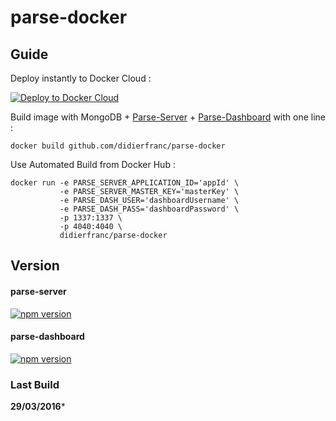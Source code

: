 # parse-docker

## Guide

Deploy instantly to Docker Cloud :

[![Deploy to Docker Cloud](https://files.cloud.docker.com/images/deploy-to-dockercloud.svg)](https://cloud.docker.com/stack/deploy/)


Build image with MongoDB + [Parse-Server](https://github.com/ParsePlatform/parse-server/) + [Parse-Dashboard](https://github.com/ParsePlatform/parse-dashboard/) with one line :
```
docker build github.com/didierfranc/parse-docker
```

Use Automated Build from Docker Hub :

```
docker run -e PARSE_SERVER_APPLICATION_ID='appId' \
           -e PARSE_SERVER_MASTER_KEY='masterKey' \
           -e PARSE_DASH_USER='dashboardUsername' \
           -e PARSE_DASH_PASS='dashboardPassword' \
           -p 1337:1337 \
           -p 4040:4040 \
           didierfranc/parse-docker
```

## Version

#### parse-server 
[![npm version](https://img.shields.io/npm/v/parse-server.svg?style=flat)](https://www.npmjs.com/package/parse-server)  
  
#### parse-dashboard 
[![npm version](https://img.shields.io/npm/v/parse-dashboard.svg?style=flat)](https://www.npmjs.com/package/parse-dashboard)

### Last Build

**29/03/2016***

